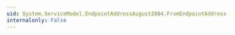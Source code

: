 ```yaml
---
uid: System.ServiceModel.EndpointAddressAugust2004.FromEndpointAddress(System.ServiceModel.EndpointAddress)
internalonly: False
---
```

